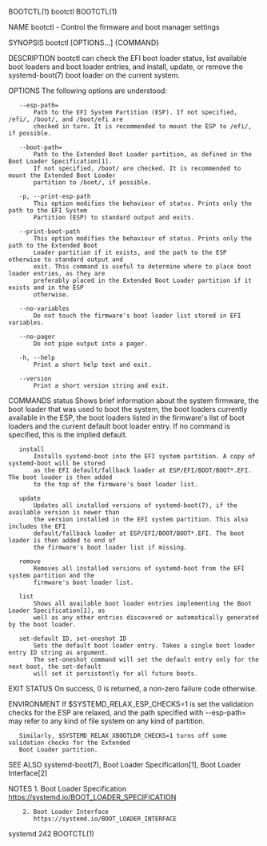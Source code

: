 BOOTCTL(1)                                      bootctl                                     BOOTCTL(1)

NAME
       bootctl - Control the firmware and boot manager settings

SYNOPSIS
       bootctl [OPTIONS...] {COMMAND}

DESCRIPTION
       bootctl can check the EFI boot loader status, list available boot loaders and boot loader
       entries, and install, update, or remove the systemd-boot(7) boot loader on the current system.

OPTIONS
       The following options are understood:

       --esp-path=
           Path to the EFI System Partition (ESP). If not specified, /efi/, /boot/, and /boot/efi are
           checked in turn. It is recommended to mount the ESP to /efi/, if possible.

       --boot-path=
           Path to the Extended Boot Loader partition, as defined in the Boot Loader Specification[1].
           If not specified, /boot/ are checked. It is recommended to mount the Extended Boot Loader
           partition to /boot/, if possible.

       -p, --print-esp-path
           This option modifies the behaviour of status. Prints only the path to the EFI System
           Partition (ESP) to standard output and exits.

       --print-boot-path
           This option modifies the behaviour of status. Prints only the path to the Extended Boot
           Loader partition if it exists, and the path to the ESP otherwise to standard output and
           exit. This command is useful to determine where to place boot loader entries, as they are
           preferably placed in the Extended Boot Loader partition if it exists and in the ESP
           otherwise.

       --no-variables
           Do not touch the firmware's boot loader list stored in EFI variables.

       --no-pager
           Do not pipe output into a pager.

       -h, --help
           Print a short help text and exit.

       --version
           Print a short version string and exit.

COMMANDS
       status
           Shows brief information about the system firmware, the boot loader that was used to boot
           the system, the boot loaders currently available in the ESP, the boot loaders listed in the
           firmware's list of boot loaders and the current default boot loader entry. If no command is
           specified, this is the implied default.

       install
           Installs systemd-boot into the EFI system partition. A copy of systemd-boot will be stored
           as the EFI default/fallback loader at ESP/EFI/BOOT/BOOT*.EFI. The boot loader is then added
           to the top of the firmware's boot loader list.

       update
           Updates all installed versions of systemd-boot(7), if the available version is newer than
           the version installed in the EFI system partition. This also includes the EFI
           default/fallback loader at ESP/EFI/BOOT/BOOT*.EFI. The boot loader is then added to end of
           the firmware's boot loader list if missing.

       remove
           Removes all installed versions of systemd-boot from the EFI system partition and the
           firmware's boot loader list.

       list
           Shows all available boot loader entries implementing the Boot Loader Specification[1], as
           well as any other entries discovered or automatically generated by the boot loader.

       set-default ID, set-oneshot ID
           Sets the default boot loader entry. Takes a single boot loader entry ID string as argument.
           The set-oneshot command will set the default entry only for the next boot, the set-default
           will set it persistently for all future boots.

EXIT STATUS
       On success, 0 is returned, a non-zero failure code otherwise.

ENVIRONMENT
       If $SYSTEMD_RELAX_ESP_CHECKS=1 is set the validation checks for the ESP are relaxed, and the
       path specified with --esp-path= may refer to any kind of file system on any kind of partition.

       Similarly, $SYSTEMD_RELAX_XBOOTLDR_CHECKS=1 turns off some validation checks for the Extended
       Boot Loader partition.

SEE ALSO
       systemd-boot(7), Boot Loader Specification[1], Boot Loader Interface[2]

NOTES
        1. Boot Loader Specification
           https://systemd.io/BOOT_LOADER_SPECIFICATION

        2. Boot Loader Interface
           https://systemd.io/BOOT_LOADER_INTERFACE

systemd 242                                                                                 BOOTCTL(1)
